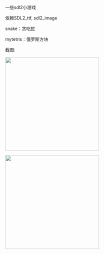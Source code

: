 一些sdl2小游戏

依赖SDL2_ttf, sdl2_image

snake：贪吃蛇

mytetris：俄罗斯方块

截图:

<img width="300" src="http://7xlxvl.com1.z0.glb.clouddn.com/mysoftmy_snake.png"></img>

<img width="300" src="http://7xlxvl.com1.z0.glb.clouddn.com/mysoftmy_tertis.png"></img>
